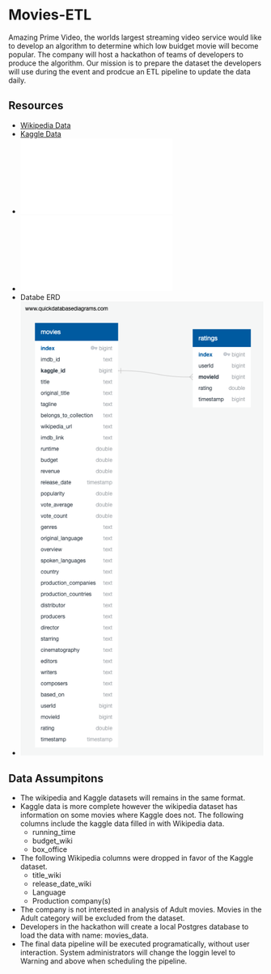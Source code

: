 # Movies-ETL
Amazing Prime Video, the worlds largest streaming video service would like to develop an algorithm to determine which low buidget movie will become popular. The company will host a hackathon of teams of developers to produce the algorithm. Our mission is to prepare the dataset the developers will use during the event and prodcue an ETL pipeline to update the data daily. 

## Resources
* [Wikipedia Data](https://courses.bootcampspot.com/courses/137/files/14478/download?wrap=1)
* [Kaggle Data](https://www.kaggle.com/account/login?returnUrl=%2Frounakbanik%2Fthe-movies-dataset%2Fdata)
* ![Challenge ETL Code](./challenge.py)
* ![Pipeline Log File](./etl.log)
* Databe ERD
* ![Movies Database ERD](./movies-etl.png)

## Data Assumpitons
* The wikipedia and Kaggle datasets will remains in the same format. 
* Kaggle data is more complete however the wikipedia dataset has information on some movies where Kaggle does not. The following columns include the kaggle data filled in with Wikipedia data.
  * running_time
  * budget_wiki
  * box_office
* The following Wikipedia columns were dropped in favor of the Kaggle dataset. 
  * title_wiki
  * release_date_wiki
  * Language
  * Production company(s) 
* The company is not interested in analysis of Adult movies. Movies in the Adult category will be excluded from the dataset.
* Developers in the hackathon will create a local Postgres database to load the data with name: movies_data.
* The final data pipeline will be executed programatically, without user interaction. System administrators will change the loggin level to Warning and above when scheduling the pipeline.

